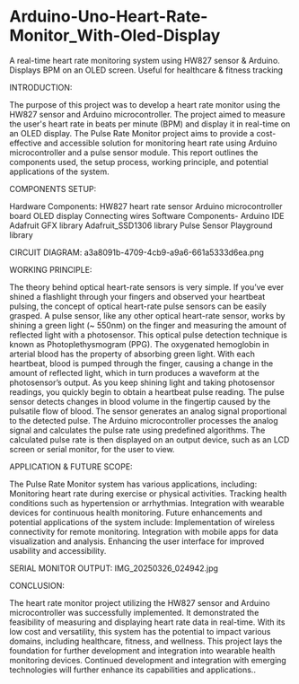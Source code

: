 # Arduino-Uno-Heart-Rate-Monitor_With-Oled-Display
A real-time heart rate monitoring system using HW827 sensor &amp; Arduino. Displays BPM on an OLED screen. Useful for healthcare &amp; fitness tracking

INTRODUCTION:


The purpose of this project was to develop a heart rate monitor using the HW827 sensor and Arduino microcontroller.
The project aimed to measure the user's heart rate in beats per minute (BPM) and display it in real-time on an OLED display.
The Pulse Rate Monitor project aims to provide a cost-effective and accessible solution for monitoring heart rate using Arduino microcontroller and a pulse sensor module.
This report outlines the components used, the setup process, working principle, and potential applications of the system.





COMPONENTS SETUP:

Hardware Components:
HW827 heart rate sensor
Arduino microcontroller board 
OLED display
Connecting wires
Software Components-
Arduino IDE 
Adafruit GFX library 
Adafruit_SSD1306 library
Pulse Sensor Playground library

CIRCUIT DIAGRAM:
a3a8091b-4709-4cb9-a9a6-661a5333d6ea.png

WORKING PRINCIPLE:


The theory behind optical heart-rate sensors is very simple. If you’ve ever shined a flashlight through your fingers and observed your heartbeat pulsing, the concept of optical heart-rate pulse sensors can be easily grasped.
A pulse sensor, like any other optical heart-rate sensor, works by shining a green light (~ 550nm) on the finger and measuring the amount of reflected light with a photosensor.
This optical pulse detection technique is known as Photoplethysmogram (PPG).
The oxygenated hemoglobin in arterial blood has the property of absorbing green light.
With each heartbeat, blood is pumped through the finger, causing a change in the amount of reflected light, which in turn produces a waveform at the photosensor’s output.
As you keep shining light and taking photosensor readings, you quickly begin to obtain a heartbeat pulse reading.
The pulse sensor detects changes in blood volume in the fingertip caused by the pulsatile flow of blood.
The sensor generates an analog signal proportional to the detected pulse.
The Arduino microcontroller processes the analog signal and calculates the pulse rate using predefined algorithms.
The calculated pulse rate is then displayed on an output device, such as an LCD screen or serial monitor, for the user to view.

 

APPLICATION & FUTURE SCOPE: 

The Pulse Rate Monitor system has various applications, including:
Monitoring heart rate during exercise or physical activities.
Tracking health conditions such as hypertension or arrhythmias.
Integration with wearable devices for continuous health monitoring.
Future enhancements and potential applications of the system include:
Implementation of wireless connectivity for remote monitoring.
Integration with mobile apps for data visualization and analysis.
Enhancing the user interface for improved usability and accessibility.

SERIAL MONITOR OUTPUT:
IMG_20250326_024942.jpg

CONCLUSION:

The heart rate monitor project utilizing the HW827 sensor and Arduino microcontroller was successfully implemented.
It demonstrated the feasibility of measuring and displaying heart rate data in real-time. 
With its low cost and versatility, this system has the potential to impact various domains, including healthcare, fitness, and wellness.
This project lays the foundation for further development and integration into wearable health monitoring devices.
Continued development and integration with emerging technologies will further enhance its capabilities and applications..


